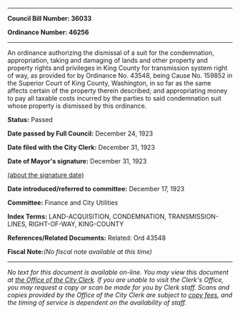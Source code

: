 

********

**Council Bill Number: 36033**
   
**Ordinance Number: 46256**
********

 An ordinance authorizing the dismissal of a suit for the condemnation, appropriation, taking and damaging of lands and other property and property rights and privileges in King County for transmission system right of way, as provided for by Ordinance No. 43548, being Cause No. 159852 in the Superior Court of King County, Washington, in so far as the same affects certain of the property therein described; and appropriating money to pay all taxable costs incurred by the parties to said condemnation suit whose property is dismissed by this ordinance.

**Status:** Passed
   
**Date passed by Full Council:** December 24, 1923
   
**Date filed with the City Clerk:** December 31, 1923
   
**Date of Mayor's signature:** December 31, 1923
   
[(about the signature date)](/~public/approvaldate.htm)
   
   
   
**Date introduced/referred to committee:** December 17, 1923
   
**Committee:** Finance and City Utilities
   
   
**Index Terms:** LAND-ACQUISITION, CONDEMNATION, TRANSMISSION-LINES, RIGHT-OF-WAY, KING-COUNTY

**References/Related Documents:** Related: Ord 43548

**Fiscal Note:**_(No fiscal note available at this time)_
********

_No text for this document is available on-line. You may view this document at [the Office of the City Clerk](http://www.seattle.gov/leg/clerk/contactUs.htm). If you are unable to visit the Clerk's Office, you may request a copy or scan be made for you by Clerk staff. Scans and copies provided by the Office of the City Clerk are subject to [copy fees](http://clerk.seattle.gov/~public/clerkfees.htm), and the timing of service is dependent on the availability of staff._

